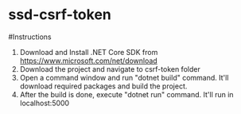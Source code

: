 # ssd-csrf-token

#Instructions
1. Download and Install .NET Core SDK from https://www.microsoft.com/net/download
2. Download the project and navigate to csrf-token folder
3. Open a command window and run "dotnet build" command. It'll download required packages and build the project.
4. After the build is done, execute "dotnet run" command. It'll run in localhost:5000
